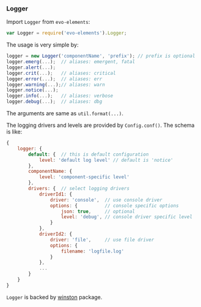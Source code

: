 ### Logger

Import `Logger` from `evo-elements`:

```javascript
var Logger = require('evo-elements').Logger;
```

The usage is very simple by:

```javascript
logger = new Logger('componentName', 'prefix'); // prefix is optional
logger.emerg(...);  // aliases: emergent, fatal
logger.alert(...); 
logger.crit(...);   // aliases: critical
logger.error(...);  // aliases: err
logger.warning(...);// aliases: warn
logger.notice(...);
logger.info(...);   // aliases: verbose
logger.debug(...);  // aliases: dbg
```

The arguments are same as `util.format(...)`.

The logging drivers and levels are provided by `Config.conf()`. The schema is like:

```javascript
{
    logger: {
        default: {  // this is default configuration
            level: 'default log level' // default is 'notice'
        },
        componentName: {
            level: 'component-specific level'
        },
        drivers: {  // select logging drivers
            driverId1: {
                driver: 'console',  // use console driver
                options: {          // console specific options
                    json: true,     // optional
                    level: 'debug', // console driver specific level
                }
            },
            driverId2: {
                driver: 'file',     // use file driver
                options: {
                    filename: 'logfile.log'
                }
            },
            ...
        }
    }
}
```

`Logger` is backed by [winston](http://npmjs.org/package/winston) package.